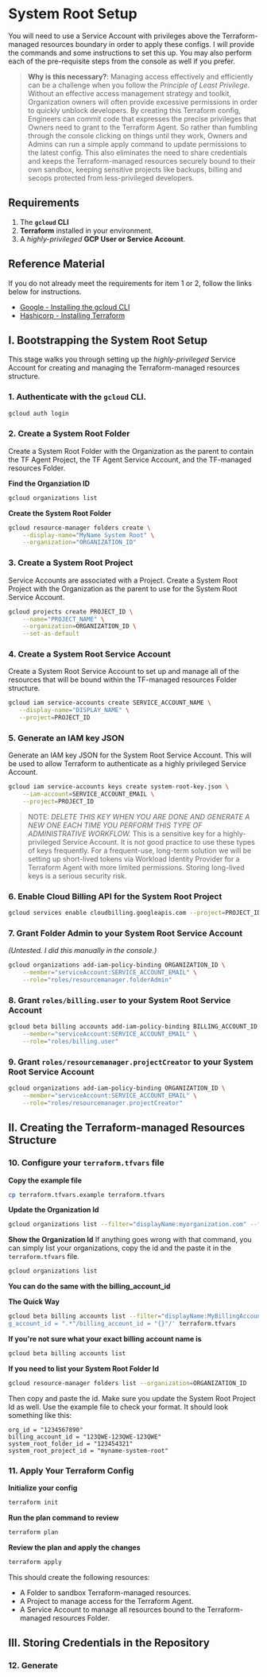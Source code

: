# System Root Setup
You will need to use a Service Account with privileges above the Terraform-managed resources boundary in order to apply these configs. I will provide the commands and some instructions to set this up. You may also perform each of the pre-requisite steps from the console as well if you prefer.

> **Why is this necessary?**:  Managing access effectively and efficiently can be a challenge when you follow the *Principle of Least Privilege*. Without an effective access management strategy and toolkit, Organization owners will often provide excessive permissions in order to quickly unblock developers. By creating this Terraform config, Engineers can commit code that expresses the precise privileges that Owners need to grant to the Terraform Agent. So rather than fumbling through the console clicking on things until they work, Owners and Admins can run a simple apply command to update permissions to the latest config. This also eliminates the need to share credentials and keeps the Terraform-managed resources securely bound to their own sandbox, keeping sensitive projects like backups, billing and secops protected from less-privileged developers.

## Requirements
1.  The **`gcloud` CLI**
2.  **Terraform** installed in your environment.
3.  A *highly-privileged* **GCP User or Service Account**.

## Reference Material
If you do not already meet the requirements for item 1 or 2, follow the links below for instructions.
- [Google - Installing the gcloud CLI](https://cloud.google.com/sdk/docs/install)
- [Hashicorp - Installing Terraform](https://developer.hashicorp.com/terraform/tutorials/aws-get-started/install-cli)

## I. Bootstrapping the System Root Setup
This stage walks you through setting up the *highly-privileged* Service Account for creating and managing the Terraform-managed resources structure.

### 1. Authenticate with the `gcloud` CLI.
```sh
gcloud auth login
```

### 2. Create a System Root Folder 
Create a System Root Folder  with the Organization as the parent to contain the TF Agent Project, the TF Agent Service Account, and the TF-managed resources Folder. 

**Find the Organziation ID**
```sh
gcloud organizations list
```

**Create the System Root Folder**
```sh
gcloud resource-manager folders create \
    --display-name="MyName System Root" \
    --organization="ORGANIZATION_ID"
```

### 3. Create a System Root Project
Service Accounts are associated with a Project. Create a System Root Project with the Organization as the parent to use for the System Root Service Account.

```sh
gcloud projects create PROJECT_ID \
    --name="PROJECT_NAME" \
    --organization=ORGANIZATION_ID \
    --set-as-default
```

### 4. Create a System Root Service Account
 Create a System Root Service Account to set up and manage all of the resources that will be bound within the TF-managed resources Folder structure.

 ```sh
gcloud iam service-accounts create SERVICE_ACCOUNT_NAME \
    --display-name="DISPLAY_NAME" \
    --project=PROJECT_ID
```

### 5. Generate an IAM key JSON
Generate an IAM key JSON for the System Root Service Account. This will be used to allow Terraform to authenticate as a highly privileged Service Account.

```sh
gcloud iam service-accounts keys create system-root-key.json \
    --iam-account=SERVICE_ACCOUNT_EMAIL \
    --project=PROJECT_ID
```

> NOTE: *DELETE THIS KEY WHEN YOU ARE DONE AND GENERATE A NEW ONE EACH TIME YOU PERFORM THIS TYPE OF ADMINISTRATIVE WORKFLOW.* This is a sensitive key for a highly-privileged Service Account. It is not good practice to use these types of keys frequently. For a frequent-use, long-term solution we will be setting up short-lived tokens via Workload Identity Provider for a Terraform Agent with more limited permissions. Storing long-lived keys is a serious security risk.


### 6. Enable Cloud Billing API for the System Root Project
```sh
gcloud services enable cloudbilling.googleapis.com --project=PROJECT_ID
```

### 7. Grant Folder Admin to your System Root Service Account 
*(Untested. I did this manually in the console.)*

```sh
gcloud organizations add-iam-policy-binding ORGANIZATION_ID \
    --member="serviceAccount:SERVICE_ACCOUNT_EMAIL" \
    --role="roles/resourcemanager.folderAdmin"
```

### 8. Grant `roles/billing.user` to your System Root Service Account
```sh
gcloud beta billing accounts add-iam-policy-binding BILLING_ACCOUNT_ID \
    --member="serviceAccount:SERVICE_ACCOUNT_EMAIL" \
    --role="roles/billing.user"
```

### 9. Grant `roles/resourcemanager.projectCreator` to your System Root Service Account
```sh
gcloud organizations add-iam-policy-binding ORGANIZATION_ID \
    --member="serviceAccount:SERVICE_ACCOUNT_EMAIL" \
    --role="roles/resourcemanager.projectCreator"
```

## II. Creating the Terraform-managed Resources Structure

### 10. Configure your `terraform.tfvars` file
**Copy the example file**
```sh
cp terraform.tfvars.example terraform.tfvars
```

**Update the Organization Id**
```sh
gcloud organizations list --filter="displayName:myorganization.com" --format="value(ID)" | xargs -I {} sed -i 's/^org_id = ".*"/org_id = "{}"/' terraform.tfvars
```

**Show the Organization Id**
If anything goes wrong with that command, you can simply list your organizations, copy the id and the paste it in the `terraform.tfvars` file.
```sh
gcloud organizations list
```

**You can do the same with the billing_account_id**

**The Quick Way**
```sh
gcloud beta billing accounts list --filter="displayName:MyBillingAccountName" --format="value(ACCOUNT_ID)" | xargs -I {} sed -i 's/^billin
g_account_id = ".*"/billing_account_id = "{}"/' terraform.tfvars
```

**If you're not sure what your exact billing account name is**
```sh
gcloud beta billing accounts list
```

**If you need to list your System Root Folder Id**
```sh
gcloud resource-manager folders list --organization=ORGANIZATION_ID
```

Then copy and paste the id. Make sure you update the System Root Project Id as well. Use the example file to check your format. It should look something like this:
```
org_id = "1234567890"
billing_account_id = "123QWE-123QWE-123QWE"
system_root_folder_id = "123454321"
system_root_project_id = "myname-system-root"
```

### 11. Apply Your Terraform Config

**Initialize your config**
```sh
terraform init
```

**Run the plan command to review**
```sh
terraform plan
```

**Review the plan and apply the changes**
```sh
terraform apply
```

This should create the following resources:
- A Folder to sandbox Terraform-managed resources.
- A Project to manage access for the Terraform Agent.
- A Service Account to manage all resources bound to the Terraform-managed resources Folder.

## III. Storing Credentials in the Repository


### 12. Generate 